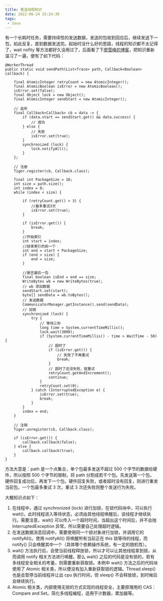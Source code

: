 ```yaml
---
title: 重温线程知识
date: 2022-06-24 15:24:30
tags:
 - Java
---
```

有一个长耗时任务，需要持续性的发送数据，发送的包收到回应后，继续发送下一包，如此反复，直到数据发送完。起始时没什么好的思路，线程的知识都不太记得了，wait nofity 等方法都好久没用过了，后面看了下[廖雪峰的博客](https://www.liaoxuefeng.com/wiki/1252599548343744/1306580911915042)，把知识重新温习了一遍，便有了如下代码：

<!-- more -->

```
@WorkerThread
public static void sendPath(List<Trace> path, Callback<Boolean> callback) {

    final AtomicInteger retryCount = new AtomicInteger();
    final AtomicBoolean isError = new AtomicBoolean();
    isError.set(false);
    final Object lock = new Object();
    final AtomicInteger sendStart = new AtomicInteger();

    // 监听
    final Callback<Callback> cb = data -> {
        if (data.start == sendStart.get() && data.success) {
            // 成功
        } else {
            // 失败
            isError.set(true);
        }
        synchronized (lock) {
            lock.notifyAll();
        }
    };

    // 注册
    Tiger.register(cb, Callback.class);

    final int PackageSize = 18;
    int size = path.size();
    int index = 0;
    while (index < size) {

        if (retryCount.get() > 3) {
            //最多重试3次
            isError.set(true);
        }

        if (isError.get()) {
            break;
        }
        //开始索引
        int start = index;
        //结束索引的前一个
        int end = start + PackageSize;
        if (end > size) {
            end = size;
        }

        //是否最后一包
        final boolean isEnd = end == size;
        WriteBytes wb = new WriteBytes(true);
        // wb 添加数据
        sendStart.set(start);
        byte[] sendData = wb.toBytes();
        // 发送数据
        CommunicatorManager.getInstance().send(sendData);
        // 加锁
        synchronized (lock) {
            try {
                // 等待三秒
                long time = System.currentTimeMillis();
                lock.wait(3000);
                if (System.currentTimeMillis() - time > WaitTime - 50) {
                    // 超时了
                    if (isError.get()) {
                        // 失败了不再重试
                        break;
                    }
                    // 超时了还没失败，就重试
                    retryCount.getAndIncrement();
                    continue;
                }
                retryCount.set(0);
            } catch (InterruptedException e) {
                isError.set(true);
                break;
            }
        }
        index = end;
    }

    // 注销
    Tiger.unregister(cb, Callback.class);

    if (isError.get()) {
        callback.callback(false);
    } else {
        callback.callback(true);
    }
}
```
方法大意是：path 是一个点集合，单个包最多发送不超过 500 个字节的数据给硬件，所以按照 500 个字节的限制，将 path 分割成若干个包。先发送第一个包，硬件回复成功后，再发下一个包。硬件回复失败，或者超时没有回复，则进行重发当前包，一个包最多重试 3 次，重试 3 次还失败则整个发送行为失败。

大概知识点如下：
1. 在线程中，通过 synchronized (lock) 进行加锁，在锁代码块中，可以执行 wait()，此时线程进入等待状态，必须由其他线程唤醒后，该线程才继续执行。需要注意，wait() 可以传入一个超时时间，当超出这个时间后，并不会抛 InterruptedException 异常，所以需要自己处理超时逻辑。
2. 在发送数据消息回调中，需要使用同一个锁对象进行加锁，并调用它的 notifyAll()。使用 notifyAll() 将唤醒所有当前正在 this 锁等待的线程，而 notify() 只会唤醒其中一个（具体哪个依赖操作系统，有一定的随机性）。
3. wait() 方法执行后，会使当前线程释放锁，所以才可以让其他线程拿到锁，从而调用 notify 相关方法进行唤醒。那么 wait() 之后的代码是没有锁的，若有多线程安全相关的考量，则需要重新获取锁。本例中 wait() 方法之后的代码块使用了 Atomic 相关类，所以便没有加入重新获取锁的逻辑。Thread.sleep() 也是会暂停当前线程并让出 cpu 执行时间，但 sleep() 不会释放锁，到时候后会继续执行。
4. Atomic 相关类，内部使用无锁的方式实现的线程安全，主要原理用的 CAS：Compare and Set。简化多线程编程，适用于计数器，累加器等。
